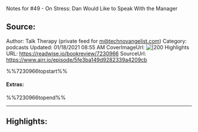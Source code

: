 Notes for #49 - On Stress: Dan Would Like to Speak With the Manager

## Source:
Author: Talk Therapy (private feed for m@technovangelist.com)
Category: podcasts
Updated: 01/18/2021 08:55 AM
CoverImageUrl: 
![|200](https://cdn.substack.com/feed/podcast/50443.jpg?v=19992c14e4884092b6f5162a9b2d1336)
Highlights URL: https://readwise.io/bookreview/7230966
SourceUrl: https://www.airr.io/episode/5fe3ba149d9282339a4209cb

%%7230966topstart%%
#### Extras:

%%7230966topend%%


 
-----
 ## Highlights:

